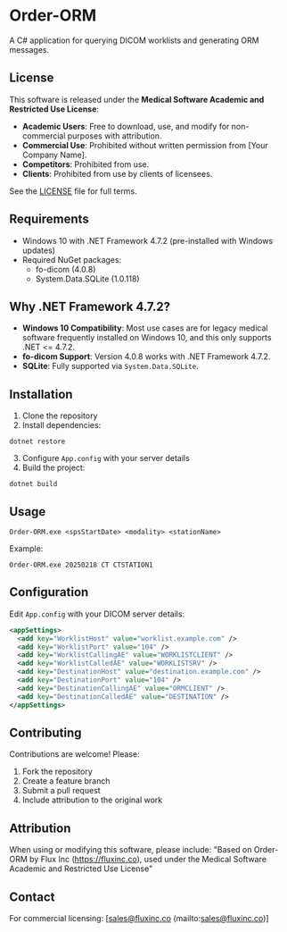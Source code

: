 # Order-ORM

A C# application for querying DICOM worklists and generating ORM messages.

## License

This software is released under the **Medical Software Academic and Restricted Use License**:
- **Academic Users**: Free to download, use, and modify for non-commercial purposes with attribution.
- **Commercial Use**: Prohibited without written permission from [Your Company Name].
- **Competitors**: Prohibited from use.
- **Clients**: Prohibited from use by clients of licensees.

See the [LICENSE](LICENSE.md) file for full terms.

## Requirements

- Windows 10 with .NET Framework 4.7.2 (pre-installed with Windows updates)
- Required NuGet packages:
  - fo-dicom (4.0.8)
  - System.Data.SQLite (1.0.118)

## Why .NET Framework 4.7.2?

- **Windows 10 Compatibility**: Most use cases are for legacy medical software frequently installed on Windows 10, and this only supports .NET <= 4.7.2.
- **fo-dicom Support**: Version 4.0.8 works with .NET Framework 4.7.2.
- **SQLite**: Fully supported via `System.Data.SQLite`.

## Installation

1. Clone the repository
2. Install dependencies:
```
dotnet restore
```
3. Configure `App.config` with your server details
4. Build the project:
```
dotnet build
```

## Usage
```
Order-ORM.exe <spsStartDate> <modality> <stationName>
```

Example:

```
Order-ORM.exe 20250218 CT CTSTATION1
```


## Configuration

Edit `App.config` with your DICOM server details:
```xml
<appSettings>
  <add key="WorklistHost" value="worklist.example.com" />
  <add key="WorklistPort" value="104" />
  <add key="WorklistCallingAE" value="WORKLISTCLIENT" />
  <add key="WorklistCalledAE" value="WORKLISTSRV" />
  <add key="DestinationHost" value="destination.example.com" />
  <add key="DestinationPort" value="104" />
  <add key="DestinationCallingAE" value="ORMCLIENT" />
  <add key="DestinationCalledAE" value="DESTINATION" />
</appSettings>
```

## Contributing

Contributions are welcome! Please:

1. Fork the repository
2. Create a feature branch
3. Submit a pull request
4. Include attribution to the original work

## Attribution

When using or modifying this software, please include:
"Based on Order-ORM by Flux Inc (https://fluxinc.co), used under the Medical Software Academic and Restricted Use License"

## Contact

For commercial licensing: [sales@fluxinc.co (mailto:sales@fluxinc.co)]

